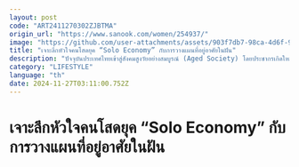```yaml
---
layout: post
code: "ART2411270302ZJBTMA"
origin_url: "https://www.sanook.com/women/254937/"
image: "https://github.com/user-attachments/assets/903f7db7-98ca-4d6f-997e-5ba43e5adb89"
title: "เจาะลึกหัวใจคนโสดยุค “Solo Economy” กับการวางแผนที่อยู่อาศัยในฝัน"
description: "ปัจจุบันประเทศไทยเข้าสู่สังคมสูงวัยอย่างสมบูรณ์ (Aged Society) โดยประชากรเกิดใหม่ลดลงอย่างต่อเนื่อง "
category: "LIFESTYLE"
language: "th"
date: 2024-11-27T03:11:00.752Z
---
```


# เจาะลึกหัวใจคนโสดยุค “Solo Economy” กับการวางแผนที่อยู่อาศัยในฝัน